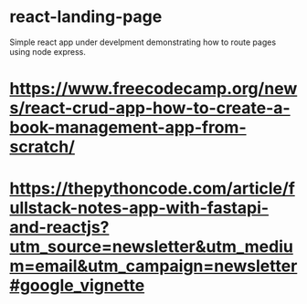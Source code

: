 # react-landing-page
Simple react app under develpment demonstrating how to route pages using node express.
# https://www.freecodecamp.org/news/react-crud-app-how-to-create-a-book-management-app-from-scratch/
# https://thepythoncode.com/article/fullstack-notes-app-with-fastapi-and-reactjs?utm_source=newsletter&utm_medium=email&utm_campaign=newsletter#google_vignette

